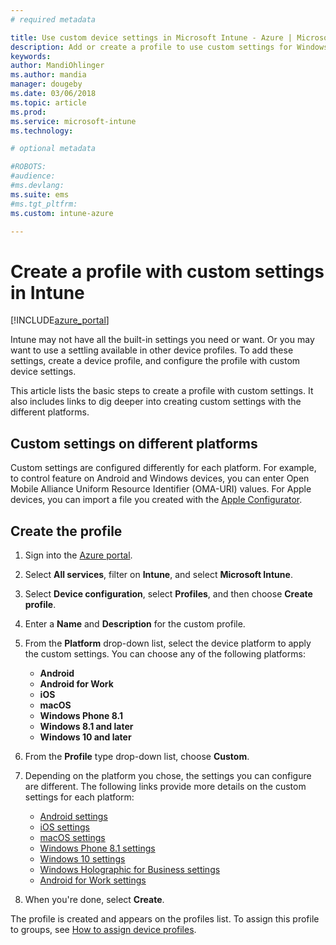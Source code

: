 ```yaml
---
# required metadata

title: Use custom device settings in Microsoft Intune - Azure | Microsoft Docs
description: Add or create a profile to use custom settings for Windows, Android, and iOS devices using Microsoft Intune
keywords:
author: MandiOhlinger
ms.author: mandia
manager: dougeby
ms.date: 03/06/2018
ms.topic: article
ms.prod:
ms.service: microsoft-intune
ms.technology:

# optional metadata

#ROBOTS:
#audience:
#ms.devlang:
ms.suite: ems
#ms.tgt_pltfrm:
ms.custom: intune-azure

---
```


# Create a profile with custom settings in Intune

[!INCLUDE[azure_portal](./includes/azure_portal.md)]

Intune may not have all the built-in settings you need or want. Or you may want to use a settling available in other device profiles. To add these settings, create a device profile, and configure the profile with custom device settings.

This article lists the basic steps to create a profile with custom settings. It also includes links to dig deeper into creating custom settings with the different platforms.

## Custom settings on different platforms
Custom settings are configured differently for each platform. For example, to control feature on Android and Windows devices, you can enter Open Mobile Alliance Uniform Resource Identifier (OMA-URI) values. For Apple devices, you can import a file you created with the [Apple Configurator](https://itunes.apple.com/us/app/apple-configurator-2/id1037126344?mt=12).

## Create the profile

1. Sign into the [Azure portal](https://portal.azure.com).
2. Select **All services**, filter on **Intune**, and select **Microsoft Intune**.
3. Select **Device configuration**, select **Profiles**, and then choose **Create profile**.
4. Enter a **Name** and **Description** for the custom profile.
5. From the **Platform** drop-down list, select the device platform to apply the custom settings. You can choose any of the following platforms:

    - **Android**
	- **Android for Work**
	- **iOS**
	- **macOS**
	- **Windows Phone 8.1**
	- **Windows 8.1 and later**
	- **Windows 10 and later**

6. From the **Profile** type drop-down list, choose **Custom**.
7. Depending on the platform you chose, the settings you can configure are different. The following links provide more details on the custom settings for each platform:

	- [Android settings](custom-settings-android.md)
	- [iOS settings](custom-settings-ios.md)
	- [macOS settings](custom-settings-macos.md)
	- [Windows Phone 8.1 settings](custom-settings-windows-phone-8-1.md)
	- [Windows 10 settings](custom-settings-windows-10.md)
	- [Windows Holographic for Business settings](custom-settings-windows-holographic.md)
	- [Android for Work settings](custom-settings-android-for-work.md)

8. When you're done, select **Create**.

The profile is created and appears on the profiles list. To assign this profile to groups, see [How to assign device profiles](device-profile-assign.md).
